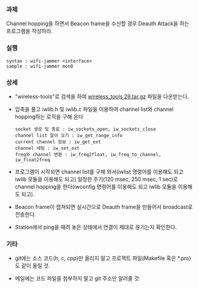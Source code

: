 ### 과제
Channel hopping을 하면서 Beacon frame을 수신할 경우 Deauth Attack을 하는 프로그램을 작성하라.

### 실행
```
syntax : wifi-jammer <interface>
sample : wifi-jammer mon0
```

### 상세
* "wireless-tools"로 검색을 하여 [wireless_tools.29.tar.gz](https://hewlettpackard.github.io/wireless-tools/wireless_tools.29.tar.gz) 파일을 다운받는다.

* 압축을 풀고 iwlib.h 및 iwlib.c 파일을 이용하여 channel list와 channel hopping하는 로직을 구해 온다
   ```
  socket 생성 및 종료 : iw_sockets_open, iw_sockets_close
  channel list 알아 오기 : iw_get_range_info
  current channel 정보 : iw_get_ext
  channel 세팅 : iw_set_ext
  freq와 channel 변환 : iw_freq2float, iw_freq_to_channel, iw_float2freq
  ```


* 프로그램이 시작되면 channel list를 구해 와서(iwlist 명령어를 이용해도 되고 iwlib 모듈을 이용해도 되고) 일정한 주기(120 msec, 250 msec, 1 sec)로 channel hopping을 한다(iwconfig 명령어를 이용해도 되고 iwlib 모듈을 이용해도 되고).

* Beacon frame이 캡쳐되면 실시간으로 Deauth frame을 만들어서 broadcast로 전송한다.

* Station에서 ping을 때려 놓은 상태에서 연결이 제대로 끊기는지 확인한다.

### 기타
* git에는 소스 코드(h, c, cpp)만 올리지 말고 프로젝트 파일(Makefile 혹은 *.pro)도 같이 올릴 것.

* 메일에는 코드 파일을 첨부하지 말고 git 주소만 알려줄 것.
